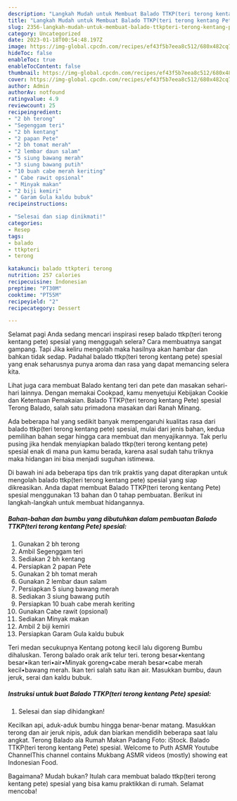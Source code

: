 ```yaml
---
description: "Langkah Mudah untuk Membuat Balado TTKP(teri terong kentang Pete) spesial, Lezat Sekali"
title: "Langkah Mudah untuk Membuat Balado TTKP(teri terong kentang Pete) spesial, Lezat Sekali"
slug: 2356-langkah-mudah-untuk-membuat-balado-ttkpteri-terong-kentang-pete-spesial-lezat-sekali
category: Uncategorized
date: 2023-01-18T00:54:48.197Z
image: https://img-global.cpcdn.com/recipes/ef43f5b7eea8c512/680x482cq70/balado-ttkpteri-terong-kentang-pete-spesial-foto-resep-utama.jpg
hideToc: false
enableToc: true
enableTocContent: false
thumbnail: https://img-global.cpcdn.com/recipes/ef43f5b7eea8c512/680x482cq70/balado-ttkpteri-terong-kentang-pete-spesial-foto-resep-utama.jpg
cover: https://img-global.cpcdn.com/recipes/ef43f5b7eea8c512/680x482cq70/balado-ttkpteri-terong-kentang-pete-spesial-foto-resep-utama.jpg
author: Admin
authorAv: notfound
ratingvalue: 4.9
reviewcount: 25
recipeingredient:
- "2 bh terong"
- "Segenggam teri"
- "2 bh kentang"
- "2 papan Pete"
- "2 bh tomat merah"
- "2 lembar daun salam"
- "5 siung bawang merah"
- "3 siung bawang putih"
- "10 buah cabe merah keriting"
- " Cabe rawit opsional"
- " Minyak makan"
- "2 biji kemiri"
- " Garam Gula kaldu bubuk"
recipeinstructions:

- "Selesai dan siap dinikmati!"
categories:
- Resep
tags:
- balado
- ttkpteri
- terong

katakunci: balado ttkpteri terong 
nutrition: 257 calories
recipecuisine: Indonesian
preptime: "PT30M"
cooktime: "PT55M"
recipeyield: "2"
recipecategory: Dessert

---
```



Selamat pagi Anda sedang mencari inspirasi resep balado ttkp(teri terong kentang pete) spesial yang menggugah selera? Cara membuatnya sangat gampang. Tapi Jika keliru mengolah maka hasilnya akan hambar dan bahkan tidak sedap. Padahal balado ttkp(teri terong kentang pete) spesial yang enak seharusnya punya aroma dan rasa yang dapat memancing selera kita.


Lihat juga cara membuat Balado kentang teri dan pete dan masakan sehari-hari lainnya. Dengan memakai Cookpad, kamu menyetujui Kebijakan Cookie dan Ketentuan Pemakaian. Balado TTKP(teri terong kentang Pete) spesial Terong Balado, salah satu primadona masakan dari Ranah Minang.

Ada beberapa hal yang sedikit banyak mempengaruhi kualitas rasa dari balado ttkp(teri terong kentang pete) spesial, mulai dari jenis bahan, kedua pemilihan bahan segar hingga cara membuat dan menyajikannya. Tak perlu pusing jika hendak menyiapkan balado ttkp(teri terong kentang pete) spesial enak di mana pun kamu berada, karena asal sudah tahu triknya maka hidangan ini bisa menjadi suguhan istimewa.


Di bawah ini ada beberapa tips dan trik praktis yang dapat diterapkan untuk mengolah balado ttkp(teri terong kentang pete) spesial yang siap dikreasikan. Anda dapat membuat Balado TTKP(teri terong kentang Pete) spesial menggunakan 13 bahan dan 0 tahap pembuatan. Berikut ini langkah-langkah untuk membuat hidangannya.

<!--inarticleads1-->

##### Bahan-bahan dan bumbu yang dibutuhkan dalam pembuatan Balado TTKP(teri terong kentang Pete) spesial:

1. Gunakan 2 bh terong
1. Ambil Segenggam teri
1. Sediakan 2 bh kentang
1. Persiapkan 2 papan Pete
1. Gunakan 2 bh tomat merah
1. Gunakan 2 lembar daun salam
1. Persiapkan 5 siung bawang merah
1. Sediakan 3 siung bawang putih
1. Persiapkan 10 buah cabe merah keriting
1. Gunakan  Cabe rawit (opsional)
1. Sediakan  Minyak makan
1. Ambil 2 biji kemiri
1. Persiapkan  Garam Gula kaldu bubuk


Teri medan secukupnya Kentang potong kecil lalu digoreng Bumbu dihaluskan. Terong balado orak arik telur teri. terong besar•kentang besar•ikan teri•air•Minyak goreng•cabe merah besar•cabe merah kecil•bawang merah. Ikan teri salah satu ikan air. Masukkan bumbu, daun jeruk, serai dan kaldu bubuk. 

<!--inarticleads2-->

##### Instruksi untuk buat Balado TTKP(teri terong kentang Pete) spesial:


1. Selesai dan siap dihidangkan!

Kecilkan api, aduk-aduk bumbu hingga benar-benar matang. Masukkan terong dan air jeruk nipis, aduk dan biarkan mendidih beberapa saat lalu angkat. Terong Balado ala Rumah Makan Padang Foto: iStock. Balado TTKP(teri terong kentang Pete) spesial. Welcome to Puth ASMR Youtube ChannelThis channel contains Mukbang ASMR videos (mostly) showing eat Indonesian Food. 

Bagaimana? Mudah bukan? Itulah cara membuat balado ttkp(teri terong kentang pete) spesial yang bisa kamu praktikkan di rumah. Selamat mencoba!
